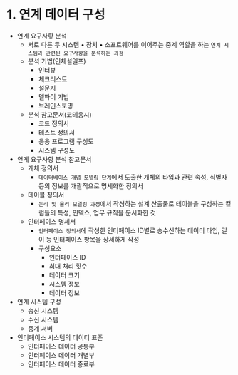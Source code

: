 # 1. 연계 데이터 구성

* 연계 요구사황 분석
  * 서로 다른 두 시스템 • 장치 • 소프트웨어를 이어주는 중계 역할을 하는 `연계 시스템과 관련된 요구사항을 분석하는 과정`
  * 분석 기법(인체설델프)
    * 인터뷰
    * 체크리스트
    * 설문지
    * 델파이 기법
    * 브레인스토밍
  * 분석 참고문서(코테응시)
    * 코드 정의서
    * 테스트 정의서
    * 응용 프로그램 구성도
    * 시스템 구성도
* 연계 요구사항 분석 참고문서
  * 개체 정의서
    * `데이터베이스 개념 모델링 단계`에서 도출한 개체의 타입과 관련 속성, 식별자 등의 정보를 개괄적으로 명세화한 정의서
  * 데이블 정의서
    * `논리 및 물리 모델링 과정`에서 작성하는 설계 산출물로 테이블을 구성하는 컬럼들의 특성, 인덱스, 업무 규칙을 문서화한 것
  * 인터페이스 명세서
    * `인터페이스 정의서`에 작성한 인터페이스 ID별로 송수신하는 데이터 타입, 길이 등 인터페이스 항목을 상세하게 작성
    * 구성요소
      * 인터페이스 ID
      * 최대 처리 횟수
      * 데이터 크기
      * 시스템 정보
      * 데이터 정보
* 연계 시스템 구성
  * 송신 시스템
  * 수신 시스템
  * 중계 서버
* 인터페이스 시스템의 데이터 표준
  * 인터페이스 데이터 공통부
  * 인터페이스 데이터 개별부
  * 인터페이스 데이터 종료부
